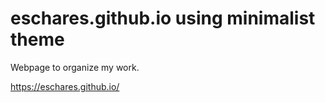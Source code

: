 # eschares.github.io using minimalist theme

Webpage to organize my work.

https://eschares.github.io/
